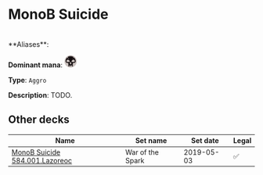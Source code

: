 <!-- This page is automatically generated by Myr: do not update it manually. Changes directly applied here will be lost. -->
# MonoB Suicide
<br/>
**Aliases**: 

**Dominant mana**: <img src="../resources/images/mana/B.png" width="25"/>

**Type**: `Aggro`

**Description**: TODO.








## **Other decks**

| Name | Set name | Set date | Legal |
| -----| -------- | -------- | ----- |
| [MonoB Suicide 584.001.Lazoreoc](https://www.mtggoldfish.com/deck/4351098) | War of the Spark | 2019-05-03 | ✅ |






